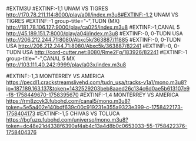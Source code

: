 #EXTM3U 
#EXTINF:-1,1 UNAM VS TIGRES
http://170.78.211.114:8000/play/a0ll/index.m3u8#EXTINF:-1,2 UNAM VS TIGRES
#EXTINF:-1 group-title="-",TUDN (MX)
http://181.78.106.127:9000/play/ca025/index.m3u8
#EXTINF:-1,CANAL 5
http://45.189.151.7:8000/play/a04i/index.m3u8
#EXTINF:-0, 0-TUDN USA
http://206.212.244.71:8080/Abxc5k/363887/11885
#EXTINF:-0, 0-TUDN USA
http://206.212.244.71:8080/Abxc5k/363887/82241
#EXTINF:-0, 0-TUDN USA
http://cord-cutter.net:8080/Rme2Fg/183926/82241
#EXTINF:-1 group-title="-",CANAL 5 MX
http://103.111.40.242:9999/play/a03x/index.m3u8

#EXTINF:-1,3 MONTERREY VS AMERICA
https://pecdl1.crackstreamslivehd.com/tudn_usa/tracks-v1a1/mono.m3u8?ip=187.189.163.137&token=1432529203beb8aaed26c134c6d0ae5b613107e9-f8-1758449670-1758395670
#EXTINF:-1,4 MONTERREY VS AMERICA
https://rm8zcvk3.fubohd.com/canal5/mono.m3u8?token=5e5a402e140bdf639c00c919231e355a9323e399-c-1758422173-1758404173
#EXTINF:-1,5 CHIVAS VS TOLUCA
https://bgfuzq.fubohd.com/universo/mono.m3u8?token=dc48e21d4338f6390af4ab4c13a4d8b0c0653033-55-1758422376-1758404376
